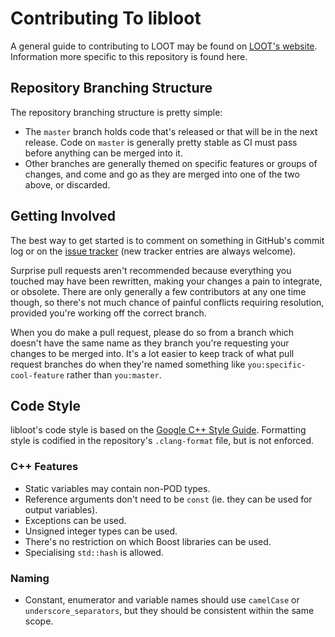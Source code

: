 Contributing To libloot
=======================

A general guide to contributing to LOOT may be found on [LOOT's website](https://loot.github.io/docs/contributing/How-To-Contribute). Information more specific to this repository is found here.

## Repository Branching Structure

The repository branching structure is pretty simple:

* The `master` branch holds code that's released or that will be in the next
  release. Code on `master` is generally pretty stable as CI must pass before
  anything can be merged into it.
* Other branches are generally themed on specific features or groups of changes,
  and come and go as they are merged into one of the two above, or discarded.

## Getting Involved

The best way to get started is to comment on something in GitHub's commit log or on the [issue tracker](https://github.com/loot/loot/issues) (new tracker entries are always welcome).

Surprise pull requests aren't recommended because everything you touched may have been rewritten, making your changes a pain to integrate, or obsolete. There are only generally a few contributors at any one time though, so there's not much chance of painful conflicts requiring resolution, provided you're working off the correct branch.

When you do make a pull request, please do so from a branch which doesn't have the same name as they branch you're requesting your changes to be merged into. It's a lot easier to keep track of what pull request branches do when they're named something like `you:specific-cool-feature` rather than `you:master`.

## Code Style

libloot's code style is based on the [Google C++ Style Guide](https://google.github.io/styleguide/cppguide.html). Formatting style is codified in the repository's `.clang-format` file, but is not enforced.

### C++ Features

* Static variables may contain non-POD types.
* Reference arguments don't need to be `const` (ie. they can be used for output variables).
* Exceptions can be used.
* Unsigned integer types can be used.
* There's no restriction on which Boost libraries can be used.
* Specialising `std::hash` is allowed.

### Naming

* Constant, enumerator and variable names should use `camelCase` or `underscore_separators`, but they should be consistent within the same scope.
